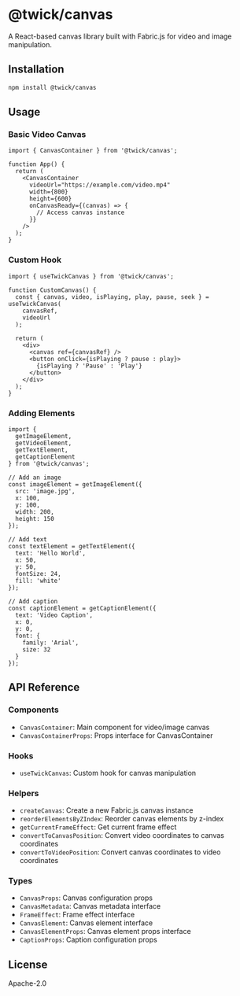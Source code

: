 # @twick/canvas

A React-based canvas library built with Fabric.js for video and image manipulation.

## Installation

```bash
npm install @twick/canvas
```

## Usage

### Basic Video Canvas

```tsx
import { CanvasContainer } from '@twick/canvas';

function App() {
  return (
    <CanvasContainer
      videoUrl="https://example.com/video.mp4"
      width={800}
      height={600}
      onCanvasReady={(canvas) => {
        // Access canvas instance
      }}
    />
  );
}
```

### Custom Hook

```tsx
import { useTwickCanvas } from '@twick/canvas';

function CustomCanvas() {
  const { canvas, video, isPlaying, play, pause, seek } = useTwickCanvas(
    canvasRef,
    videoUrl
  );

  return (
    <div>
      <canvas ref={canvasRef} />
      <button onClick={isPlaying ? pause : play}>
        {isPlaying ? 'Pause' : 'Play'}
      </button>
    </div>
  );
}
```

### Adding Elements

```tsx
import { 
  getImageElement, 
  getVideoElement, 
  getTextElement, 
  getCaptionElement 
} from '@twick/canvas';

// Add an image
const imageElement = getImageElement({
  src: 'image.jpg',
  x: 100,
  y: 100,
  width: 200,
  height: 150
});

// Add text
const textElement = getTextElement({
  text: 'Hello World',
  x: 50,
  y: 50,
  fontSize: 24,
  fill: 'white'
});

// Add caption
const captionElement = getCaptionElement({
  text: 'Video Caption',
  x: 0,
  y: 0,
  font: {
    family: 'Arial',
    size: 32
  }
});
```

## API Reference

### Components

- `CanvasContainer`: Main component for video/image canvas
- `CanvasContainerProps`: Props interface for CanvasContainer

### Hooks

- `useTwickCanvas`: Custom hook for canvas manipulation

### Helpers

- `createCanvas`: Create a new Fabric.js canvas instance
- `reorderElementsByZIndex`: Reorder canvas elements by z-index
- `getCurrentFrameEffect`: Get current frame effect
- `convertToCanvasPosition`: Convert video coordinates to canvas coordinates
- `convertToVideoPosition`: Convert canvas coordinates to video coordinates

### Types

- `CanvasProps`: Canvas configuration props
- `CanvasMetadata`: Canvas metadata interface
- `FrameEffect`: Frame effect interface
- `CanvasElement`: Canvas element interface
- `CanvasElementProps`: Canvas element props interface
- `CaptionProps`: Caption configuration props

## License

Apache-2.0 
